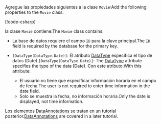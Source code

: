 <!-- THIS INCLUDE USED BY MVC AND RP -->
<span data-ttu-id="09414-101">Agregue las propiedades siguientes a la clase `Movie`:</span><span class="sxs-lookup"><span data-stu-id="09414-101">Add the following properties to the `Movie` class:</span></span>

[!code-csharp[](~/tutorials/razor-pages/razor-pages-start/sample/RazorPagesMovie22/Models/Movie.cs?name=snippet1)]

<span data-ttu-id="09414-102">la clase `Movie` contiene:</span><span class="sxs-lookup"><span data-stu-id="09414-102">The `Movie` class contains:</span></span>

* <span data-ttu-id="09414-103">La base de datos requiere el campo `ID` para la clave principal.</span><span class="sxs-lookup"><span data-stu-id="09414-103">The `ID` field is required by the database for the primary key.</span></span>
* <span data-ttu-id="09414-104">`[DataType(DataType.Date)]`:  El atributo [DataType](/dotnet/api/microsoft.aspnetcore.mvc.dataannotations.internal.datatypeattributeadapter) especifica el tipo de datos (Date).</span><span class="sxs-lookup"><span data-stu-id="09414-104">`[DataType(DataType.Date)]`:  The [DataType](/dotnet/api/microsoft.aspnetcore.mvc.dataannotations.internal.datatypeattributeadapter) attribute specifies the type of the data (Date).</span></span> <span data-ttu-id="09414-105">Con este atributo:</span><span class="sxs-lookup"><span data-stu-id="09414-105">With this attribute:</span></span>

  * <span data-ttu-id="09414-106">El usuario no tiene que especificar información horaria en el campo de fecha.</span><span class="sxs-lookup"><span data-stu-id="09414-106">The user is not required to enter time information in the date field.</span></span>
  * <span data-ttu-id="09414-107">Solo se muestra la fecha, no información horaria.</span><span class="sxs-lookup"><span data-stu-id="09414-107">Only the date is displayed, not time information.</span></span>

<span data-ttu-id="09414-108">Los elementos [DataAnnotations](/dotnet/api/system.componentmodel.dataannotations) se tratan en un tutorial posterior.</span><span class="sxs-lookup"><span data-stu-id="09414-108">[DataAnnotations](/dotnet/api/system.componentmodel.dataannotations) are covered in a later tutorial.</span></span>